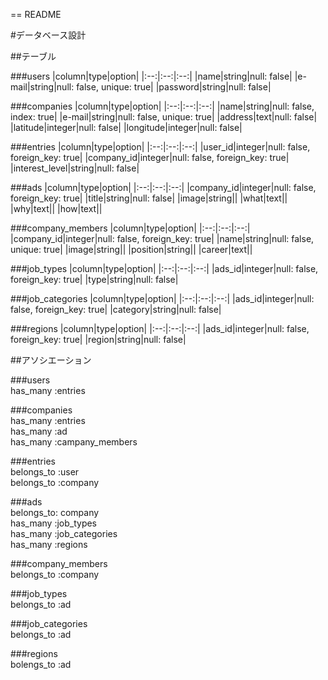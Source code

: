 == README

#データベース設計

##テーブル

###users
|column|type|option|
|:--:|:--:|:--:|
|name|string|null: false|
|e-mail|string|null: false, unique: true|
|password|string|null: false|

###companies
|column|type|option|
|:--:|:--:|:--:|
|name|string|null: false, index: true|
|e-mail|string|null: false, unique: true|
|address|text|null: false|
|latitude|integer|null: false|
|longitude|integer|null: false|

###entries
|column|type|option|
|:--:|:--:|:--:|
|user_id|integer|null: false, foreign_key: true|
|company_id|integer|null: false, foreign_key: true|
|interest_level|string|null: false|

###ads
|column|type|option|
|:--:|:--:|:--:|
|company_id|integer|null: false, foreign_key: true|
|title|string|null: false|
|image|string||
|what|text||
|why|text||
|how|text||

###company_members
|column|type|option|
|:--:|:--:|:--:|
|company_id|integer|null: false, foreign_key: true|
|name|string|null: false, unique: true|
|image|string||
|position|string||
|career|text||

###job_types
|column|type|option|
|:--:|:--:|:--:|
|ads_id|integer|null: false, foreign_key: true|
|type|string|null: false|

###job_categories
|column|type|option|
|:--:|:--:|:--:|
|ads_id|integer|null: false, foreign_key: true|
|category|string|null: false|

###regions
|column|type|option|
|:--:|:--:|:--:|
|ads_id|integer|null: false, foreign_key: true|
|region|string|null: false|


##アソシエーション

###users  
has_many :entries    

###companies  
has_many :entries  
has_many :ad  
has_many :campany_members    

###entries  
belongs_to :user  
belongs_to :company    

###ads  
belongs_to: company  
has_many :job_types  
has_many :job_categories  
has_many :regions    

###company_members  
belongs_to :company    

###job_types  
belongs_to :ad    

###job_categories  
belongs_to :ad    

###regions  
bolengs_to :ad    




